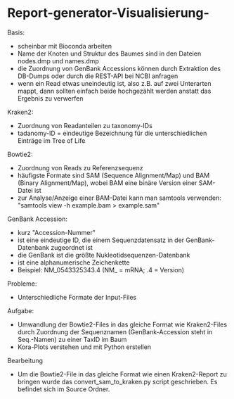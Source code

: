 # Report-generator-Visualisierung-

Basis:
- scheinbar mit Bioconda arbeiten
- Name der Knoten und Struktur des Baumes sind in den Dateien nodes.dmp und names.dmp
- die Zuordnung von GenBank Accessions können durch Extraktion des DB-Dumps oder durch die
REST-API bei NCBI anfragen
- wenn ein Read etwas uneindeutig ist, also z.B. auf zwei Unterarten mappt, dann sollten einfach
beide hochgezählt werden anstatt das Ergebnis zu verwerfen

Kraken2:
- Zuordnung von Readanteilen zu taxonomy-IDs
- tadanomy-ID = eindeutige Bezeichnung für die unterschiedlichen Einträge im Tree of Life

Bowtie2:
- Zuordnung von Reads zu Referenzsequenz
- häufigste Formate sind SAM (Sequence Alignment/Map) und BAM (Binary Alignment/Map), wobei
BAM eine binäre Version einer SAM-Datei ist
- zur Analyse/Anzeige einer BAM-Datei kann man samtools verwenden:
"samtools view -h example.bam > example.sam"

GenBank Accession:
- kurz "Accession-Nummer"
- ist eine eindeutige ID, die einem Sequenzdatensatz in der GenBank-Datenbank zugeordnet ist
- die GenBank ist die größte Nukleotidsequenzen-Datenbank
- ist eine alphanumerische Zeichenkette
- Beispiel: NM_0543325343.4 (NM_ = mRNA; .4 = Version)

Probleme:
- Unterschiedliche Formate der Input-Files

Aufgabe:
- Umwandlung der Bowtie2-Files in das gleiche Format wie Kraken2-Files durch Zuordnung der Sequenznamen 
(GenBank-Accession steht in Seq.-Namen) zu einer TaxID im Baum
- Kora-Plots verstehen und mit Python erstellen

Bearbeitung 
- Um die Bowtie2-File in das gleiche Format wie einen Kraken2-Report zu bringen wurde das convert_sam_to_kraken.py script geschrieben. Es befindet sich im Source Ordner. 